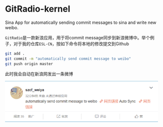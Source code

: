 # GitRadio-kernel
Sina App for automatically sending commit messages to sina and write new weibo.

`GitRadio`是一款新浪应用，用于将commit message同步到新浪微博中。举个例子，对于我的仓库`ESL-CN`，按如下命令将本地的修改提交到Github

```bash
git add .
git commit -m "automatically send commit message to weibo"
git push origin master
```

此时我会自动在新浪网发出一条微博

![](demo.png)

